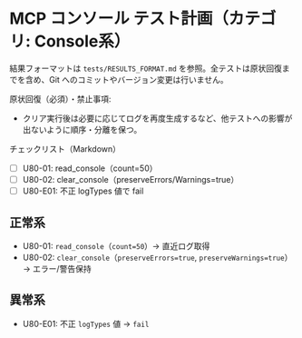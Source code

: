# MCP コンソール テスト計画（カテゴリ: Console系）

結果フォーマットは `tests/RESULTS_FORMAT.md` を参照。全テストは原状回復までを含め、Git へのコミットやバージョン変更は行いません。

原状回復（必須）・禁止事項:
- クリア実行後は必要に応じてログを再度生成するなど、他テストへの影響が出ないように順序・分離を保つ。

チェックリスト（Markdown）
- [ ] U80-01: read_console（count=50）
- [ ] U80-02: clear_console（preserveErrors/Warnings=true）
- [ ] U80-E01: 不正 logTypes 値で fail

## 正常系

- U80-01: `read_console`（`count=50`）→ 直近ログ取得
- U80-02: `clear_console`（`preserveErrors=true`, `preserveWarnings=true`）→ エラー/警告保持

## 異常系

- U80-E01: 不正 `logTypes` 値 → `fail`

